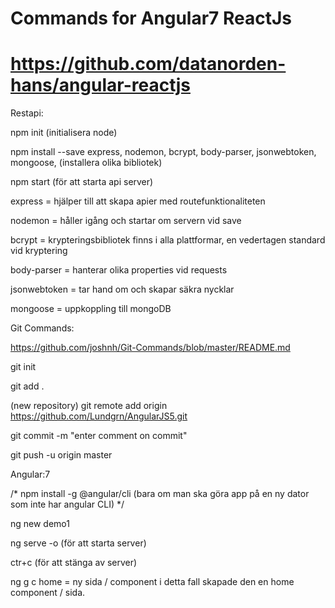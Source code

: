 # Commands for Angular7 ReactJs
# https://github.com/datanorden-hans/angular-reactjs

Restapi:

npm init     (initialisera node)

npm install --save express, nodemon, bcrypt, body-parser, jsonwebtoken, mongoose, 	(installera olika bibliotek)

npm start (för att starta api server)

express =	hjälper till att skapa apier med routefunktionaliteten

nodemon = 	håller igång och startar om servern vid save	

bcrypt = 	krypteringsbibliotek finns i alla plattformar, en vedertagen standard vid kryptering

body-parser = 	hanterar olika properties vid requests

jsonwebtoken = 	tar hand om och skapar säkra nycklar

mongoose =	uppkoppling till mongoDB



Git Commands:

https://github.com/joshnh/Git-Commands/blob/master/README.md

git init

git add .

(new repository) git remote add origin https://github.com/Lundgrn/AngularJS5.git

git commit -m "enter comment on commit"

git push -u origin master


Angular:7

/* npm install -g @angular/cli (bara om man ska göra app på en ny dator som inte har angular CLI) */

ng new demo1

ng serve -o (för att starta server)

ctr+c (för att stänga av server)

ng g c home = ny sida / component i detta fall skapade den en home component / sida.
